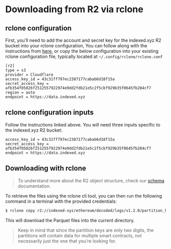 # Downloading from R2 via rclone

## rclone configuration

First, you’ll need to add the account and secret key for the indexed.xyz R2 bucket into your rclone configuration, You can follow along with the instructions from [here](https://rclone.org/s3/#cloudflare-r2), or copy the below configuration into your existing rclone configuration file, typically located at `~/.config/rclone/rclone.conf`

```
[r2]
type = s3
provider = Cloudflare
access_key_id = 43c31ff797ec2387177cabab6d18f15a
secret_access_key = afb354f05026f2512557922974e9dd2fdb21e5c2f5cbf929b35f0645fb284cf7
region = auto
endpoint = https://data.indexed.xyz
```

## rclone configuration inputs

Follow the instructions linked above. You will need three inputs specific to the indexed.xyz R2 bucket:

```
access_key_id = 43c31ff797ec2387177cabab6d18f15a
secret_access_key = afb354f05026f2512557922974e9dd2fdb21e5c2f5cbf929b35f0645fb284cf7
endpoint = https://data.indexed.xyz
```

## Downloading with rclone

> To understand more about the R2 object structure, check our [schema](../schema.md) documentation.

To retrieve the files using the rclone cli tool, you can then run the following command in a terminal with the provided credentials:

```bash
$ rclone copy r2://indexed-xyz/ethereum/decoded/logs/v1.2.0/partition_key=9d/ .
```

This will download the Parquet files into the current directory.

> Keep in mind that since the partition keys are only two digits, the partitions will contain data for multiple smart contracts, not necessarily just the one that you’re looking for.
